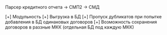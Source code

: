 Парсер кредитного отчета -> СМП2 -> СМД

[+] Модульность
[+] Выгрузка в БД
[+] Пропуск дубликатов при попытке добавления в БД одинаковых договоров
[+] Возможность сохранения договоров в раззные МКК (отдельная БД под каждую МКК)
